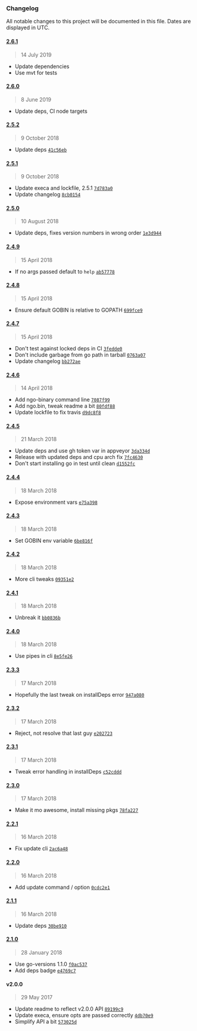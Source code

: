 ### Changelog

All notable changes to this project will be documented in this file. Dates are displayed in UTC.

#### [2.6.1](https://github.com/doesdev/ngo/compare/2.6.0...2.6.1)

> 14 July 2019

- Update dependencies
- Use mvt for tests

#### [2.6.0](https://github.com/doesdev/ngo/compare/2.5.2...2.6.0)

> 8 June 2019

- Update deps, CI node targets

#### [2.5.2](https://github.com/doesdev/ngo/compare/2.5.1...2.5.2)

> 9 October 2018

- Update deps [`41c56eb`](https://github.com/doesdev/ngo/commit/41c56eb38a102ba723731a92c8fa57ee8b2ef24f)

#### [2.5.1](https://github.com/doesdev/ngo/compare/2.5.0...2.5.1)

> 9 October 2018

- Update execa and lockfile, 2.5.1 [`7d783a0`](https://github.com/doesdev/ngo/commit/7d783a05defe147bff5dccf3286fa8bbb7bb04e5)
- Update changelog [`8cb0154`](https://github.com/doesdev/ngo/commit/8cb0154e0d7302b76ab6a46d40bd9f100bc7d491)

#### [2.5.0](https://github.com/doesdev/ngo/compare/2.4.9...2.5.0)

> 10 August 2018

- Update deps, fixes version numbers in wrong order [`1e3d944`](https://github.com/doesdev/ngo/commit/1e3d944cfb1fb402c4bfa7c3b7e717f8a68e4f3a)

#### [2.4.9](https://github.com/doesdev/ngo/compare/2.4.8...2.4.9)

> 15 April 2018

- If no args passed default to `help` [`ab57778`](https://github.com/doesdev/ngo/commit/ab5777837a6f3dcc27e80aec8eaf3f8602c044f2)

#### [2.4.8](https://github.com/doesdev/ngo/compare/2.4.7...2.4.8)

> 15 April 2018

- Ensure default GOBIN is relative to GOPATH [`699fce9`](https://github.com/doesdev/ngo/commit/699fce993f6678d5a1f764231388db973822247a)

#### [2.4.7](https://github.com/doesdev/ngo/compare/2.4.6...2.4.7)

> 15 April 2018

- Don't test against locked deps in CI [`3fedde0`](https://github.com/doesdev/ngo/commit/3fedde0994d356f3c517db970b168a7a990fc232)
- Don't include garbage from go path in tarball [`0763a07`](https://github.com/doesdev/ngo/commit/0763a07142f70f3275f09f32eeb8c532238ed3a7)
- Update changelog [`bb272ae`](https://github.com/doesdev/ngo/commit/bb272ae542245bffb2a339c40908565db99d7b12)

#### [2.4.6](https://github.com/doesdev/ngo/compare/2.4.5...2.4.6)

> 14 April 2018

- Add ngo-binary command line [`7087f99`](https://github.com/doesdev/ngo/commit/7087f9967721a931348724b096af64051eeafa57)
- Add ngo.bin, tweak readme a bit [`80fdf88`](https://github.com/doesdev/ngo/commit/80fdf88cdaf08207c3fe9242c3fc835b94cdb0a7)
- Update lockfile to fix travis [`d9dc8f8`](https://github.com/doesdev/ngo/commit/d9dc8f8bf530877374aa19c5aafa2c157d4e5a26)

#### [2.4.5](https://github.com/doesdev/ngo/compare/2.4.4...2.4.5)

> 21 March 2018

- Update deps and use gh token var in appveyor [`3da334d`](https://github.com/doesdev/ngo/commit/3da334db9772792a27721f6f7f7d4ee9f536a8b9)
- Release with updated deps and cpu arch fix [`7fc4630`](https://github.com/doesdev/ngo/commit/7fc46304cc800281a426f9e43abc1b1623f31f67)
- Don't start installing go in test until clean [`d1552fc`](https://github.com/doesdev/ngo/commit/d1552fc3de057ca5552944870e0a3099b5c61294)

#### [2.4.4](https://github.com/doesdev/ngo/compare/2.4.3...2.4.4)

> 18 March 2018

- Expose environment vars [`e75a398`](https://github.com/doesdev/ngo/commit/e75a398e17d7f9ffc207815b9ab5f2d579ddbc87)

#### [2.4.3](https://github.com/doesdev/ngo/compare/2.4.2...2.4.3)

> 18 March 2018

- Set GOBIN env variable [`6be816f`](https://github.com/doesdev/ngo/commit/6be816f273b39d5d5dcd104dd41eecb0198588a3)

#### [2.4.2](https://github.com/doesdev/ngo/compare/2.4.1...2.4.2)

> 18 March 2018

- More cli tweaks [`09351e2`](https://github.com/doesdev/ngo/commit/09351e2a6042affb26fc73f7e1ec0b4839e87e06)

#### [2.4.1](https://github.com/doesdev/ngo/compare/2.4.0...2.4.1)

> 18 March 2018

- Unbreak it [`bb0836b`](https://github.com/doesdev/ngo/commit/bb0836bf2ad7863095fddd0ce639225ea618c60e)

#### [2.4.0](https://github.com/doesdev/ngo/compare/2.3.3...2.4.0)

> 18 March 2018

- Use pipes in cli [`8e5fe26`](https://github.com/doesdev/ngo/commit/8e5fe267d597501d4dfff253972a70fbdfad8aff)

#### [2.3.3](https://github.com/doesdev/ngo/compare/2.3.2...2.3.3)

> 17 March 2018

- Hopefully the last tweak on installDeps error [`947a080`](https://github.com/doesdev/ngo/commit/947a080a122390c5846163164863232c38c9d595)

#### [2.3.2](https://github.com/doesdev/ngo/compare/2.3.1...2.3.2)

> 17 March 2018

- Reject, not resolve that last guy [`e202723`](https://github.com/doesdev/ngo/commit/e2027232824d9e53f6054a590c2a69ec58882f0b)

#### [2.3.1](https://github.com/doesdev/ngo/compare/2.3.0...2.3.1)

> 17 March 2018

- Tweak error handling in installDeps [`c52cddd`](https://github.com/doesdev/ngo/commit/c52cdddf1daba380f97eaacdc5d76ff6090637e3)

#### [2.3.0](https://github.com/doesdev/ngo/compare/2.2.1...2.3.0)

> 17 March 2018

- Make it mo awesome, install missing pkgs [`78fa227`](https://github.com/doesdev/ngo/commit/78fa2271d9b5c530d6a225ac1c36aa1174b78b7e)

#### [2.2.1](https://github.com/doesdev/ngo/compare/2.2.0...2.2.1)

> 16 March 2018

- Fix update cli [`2ac6a48`](https://github.com/doesdev/ngo/commit/2ac6a482adb45a0d2c1205f98f649d7ac651cfb3)

#### [2.2.0](https://github.com/doesdev/ngo/compare/2.1.1...2.2.0)

> 16 March 2018

- Add update command / option [`0cdc2e1`](https://github.com/doesdev/ngo/commit/0cdc2e1d208afddb0900d039de806eaee354e48e)

#### [2.1.1](https://github.com/doesdev/ngo/compare/2.1.0...2.1.1)

> 16 March 2018

- Update deps [`30be910`](https://github.com/doesdev/ngo/commit/30be91065f65d4eace4695dd2cb820f75bd38beb)

#### [2.1.0](https://github.com/doesdev/ngo/compare/v2.0.0...2.1.0)

> 28 January 2018

- Use go-versions 1.1.0 [`f0ac537`](https://github.com/doesdev/ngo/commit/f0ac537f0f8d7cdae26d98b5b781ef6f1d6540a9)
- Add deps badge [`e4769c7`](https://github.com/doesdev/ngo/commit/e4769c78db45326748aae454b5153ed7040c0a32)

#### v2.0.0

> 29 May 2017

- Update readme to reflect v2.0.0 API [`89199c9`](https://github.com/doesdev/ngo/commit/89199c96246adf8a2d936b0da73ec0ce86c09a11)
- Update execa, ensure opts are passed correctly [`4db70e9`](https://github.com/doesdev/ngo/commit/4db70e9cbfa58d36a4f41d51a32236f6e2a70022)
- Simplify API a bit [`573025d`](https://github.com/doesdev/ngo/commit/573025d1039b0b7ef1be480bfdf2f544c50c5b33)

